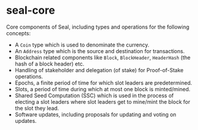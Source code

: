 # seal-core

Core components of Seal, including types and operations for the following
concepts:

* A `Coin` type which is used to denominate the currency.
* An `Address` type which is the source and destination for transactions.
* Blockchain related components like `Block`, `BlockHeader`, `HeaderHash` (the hash
  of a block header) etc.
* Handling of stakeholder and delegation (of stake) for Proof-of-Stake operations.
* Epochs, a finite period of time for which slot leaders are predetermined.
* Slots, a period of time during which at most one block is minted/mined.
* Shared Seed Computation (SSC) which is used in the process of electing a slot
  leaders where slot leaders get to mine/mint the block for the slot they lead.
* Software updates, including proposals for updating and voting on updates.
